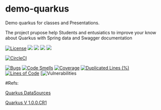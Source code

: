 # demo-quarkus
Demo quarkus for classes and Presentations.

The project prupose help  Students and  entusiatics to improve your know  about Quarkus with Spring data and Swagger documentation

[![License](https://img.shields.io/github/license/rodrigofujioka/demo-quarkus.svg)](https://opensource.org/licenses/MIT)
<img src="https://img.shields.io/github/followers/rodrigofujioka?label=Follow&style=plastic">
<img src="https://img.shields.io/github/forks/rodrigofujioka/demo-quarkus?color=SSSS&label=Fork&style=plastic">
<a href="https://github.com/rodrigofujioka/demo-quarkus/graphs/contributors" alt="Contributors">
   <img src="https://img.shields.io/github/contributors/rodrigofujioka/demo-quarkus" /></a>
<a href="https://github.com/rodrigofujioka/demo-quarkus/pulse" alt="Activity">
    <img src="https://img.shields.io/github/commit-activity/m/rodrigofujioka/demo-quarkus" /></a>  
   

[![CircleCI](https://circleci.com/gh/rodrigofujioka/demo-quarkus.svg?style=svg)](https://circleci.com/gh/rodrigofujioka/demo-quarkus)

[![Bugs](https://sonarcloud.io/api/project_badges/measure?project=rodrigofujioka_demo-quarkus&metric=bugs)](https://sonarcloud.io/dashboard?id=rodrigofujioka_demo-quarkus) 
[![Code Smells](https://sonarcloud.io/api/project_badges/measure?project=rodrigofujioka_demo-quarkus&metric=code_smells)](https://sonarcloud.io/dashboard?id=rodrigofujioka_demo-quarkus) 
[![Coverage](https://sonarcloud.io/api/project_badges/measure?project=rodrigofujioka_demo-quarkus&metric=alert_status)](https://sonarcloud.io/dashboard?id=rodrigofujioka_demo-quarkus) 
[![Duplicated Lines (%)](https://sonarcloud.io/api/project_badges/measure?project=rodrigofujioka_demo-quarkus&metric=duplicated_lines_density)](https://sonarcloud.io/dashboard?id=rodrigofujioka_demo-quarkus) 
[![Lines of Code](https://sonarcloud.io/api/project_badges/measure?project=rodrigofujioka_demo-quarkus&metric=ncloc)](https://sonarcloud.io/dashboard?id=rodrigofujioka_demo-quarkus) 
[![Vulnerabilities](https://sonarcloud.io/api/project_badges/measure?project=rodrigofujioka_demo-quarkus&metric=vulnerabilities)

   
#Refs:

[Quarkus DataSources](https://quarkus.io/guides/datasource)

[Quarkus V 1.0.0.CR1](https://github.com/quarkusio/quarkus/releases/tag/1.0.0.CR1)
 
 




